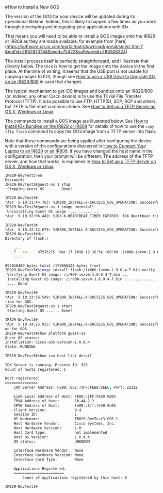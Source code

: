 #How to Install a New GOS

The version of the GOS for your device will be updated during its 
operational lifetime. Indeed, this is likely to happen a few times as you work through developing and 
integrating your applications with IOx.
 
That means you will need to be able to install a GOS images onto the IR829 or IR809 as they are made 
available, for example from [here] 
(https://software.cisco.com/portal/pub/download/portal/select.html?&mdfid=286287074&flowid=75322&softwareid=286306224). 

The install process itself is perfectly straightforward, and I illustrate that directly 
below. The trick is how to get the image onto the device in the first place. At the time of writing, it seems 
that the USB port is not usable for copying images to IOS, though see 
[How to use a USB Drive to Upgrade IOx on an IR829/809](https://communities.cisco.com/thread/63704) in case 
that changes.
 
The typical mechanism to get IOS images and bundles onto an IR829/809 (or, indeed, any other Cisco device) is 
to use the Trivial File Transfer Protocol (TFTP). It also possible to use FTP, HTTP(S), SCP, RCP and others, 
but TFTP is the most common choice. See 
[How to Set up a TFTP Server on OS X, Windows or Linux](https://github.com/DevOps4Networks/IOX-Notes/blob/master/How_To_Setup_TFTP/README.md)
 
The commands to install a GOS image are illustrated below. See 
[How to Install IOx Bundles on the IR829 or IR809](https://github.com/DevOps4Networks/IOX-Notes/tree/master/How_To_Install_IOx_Bundles)
for details of how to use the `copy tftp flash` command to copy the GOS image from a TFTP server into flash.

Note that these commands are being applied after configuring the device with a version of the configurations discussed 
in [How to Connect Your Laptop to an IR829 or an IR809](https://github.com/DevOps4Networks/IOX-Notes/blob/master/How_To_Connect_Your_Laptop/README.md). 
If you have changed the host name in the configuration, then your prompt will be different. The address of the 
TFTP server, and how that works, is explained in 
[How to Set up a TFTP Server on OS X, Windows or Linux](https://github.com/DevOps4Networks/IOX-Notes/blob/master/How_To_Setup_TFTP/README.md).

```bash
IR829-DevTest3>en
Password: 
IR829-DevTest3#guest-os 1 stop
 Stopping Guest OS ...... Done!
 
IR829-DevTest3#
*Apr  5 10:31:44.783: %IR800_INSTALL-6-SUCCESS_GOS_OPERATION: Successfully performed STOP operation for GOS.
IR829-DevTest3#guest-os 1 image uninstall
 Uninstalling Guest OS image ..............
*Apr  5 10:32:06.449: %IOX-6-HEARTBEAT_TIMER_EXPIRED: IOX Heartbeat timer expired..... Done!
 
IR829-DevTest3#
*Apr  5 10:32:12.079: %IR800_INSTALL-6-SUCCESS_GOS_OPERATION: Successfully performed UNINSTALL operation for GOS.
IR829-DevTest3#dir
Directory of flash:/
 
    ...
    7  -rw-    87576215  Mar 17 2016 12:16:54 +00:00  ir800-ioxvm-1.0.0.4-T.bin
    ...
 
994918400 bytes total (179896320 bytes free)
IR829-DevTest3#$image install flash:/ir800-ioxvm-1.0.0.4-T.bin verify        
 Verifying Guest OS image: /ir800-ioxvm-1.0.0.4-T.bin ...
 Installing Guest OS image: /ir800-ioxvm-1.0.0.4-T.bin ...........................................
..... Done!
 
IR829-DevTest3#
*Apr  5 10:33:56.549: %IR800_INSTALL-6-SUCCESS_GOS_OPERATION: Successfully performed INSTALL opera
tion for GOS.
IR829-DevTest3#guest-os 1 start
 Starting Guest OS ...... Done!
 
IR829-DevTest3#
*Apr  5 10:34:25.935: %IR800_INSTALL-6-SUCCESS_GOS_OPERATION: Successfully performed START operati
on for GOS.
IR829-DevTest3#show platform guest-os
Guest OS status:
Installation: Cisco-GOS,version-1.0.0.4
State: RUNNING
 
IR829-DevTest3#show iox host list detail
 
IOX Server is running. Process ID: 323
Count of hosts registered: 1
 
Host registered:
===============
    IOX Server Address: FE80::662:73FF:FEBB:8EEC; Port: 22222
 
    Link Local Address of Host: FE80::1FF:FE90:8B05
    IPV4 Address of Host:       10.44.2.2
    IPV6 Address of Host:       fe80::1ff:fe90:8b05
    Client Version:             0.4
    Session ID:                 1
    OS Nodename:                IR829-DevTest3-GOS-1
    Host Hardware Vendor:       Cisco Systems, Inc.
    Host Hardware Version:      1.0
    Host Card Type:             not implemented
    Host OS Version:            1.0.0.4
    OS status:                  UNKNOWN
 
    Interface Hardware Vendor:  None
    Interface Hardware Version: None
    Interface Card Type:        None
 
    Applications Registered:
    =======================
        Count of applications registered by this host: 0
 
IR829-DevTest3#
```
